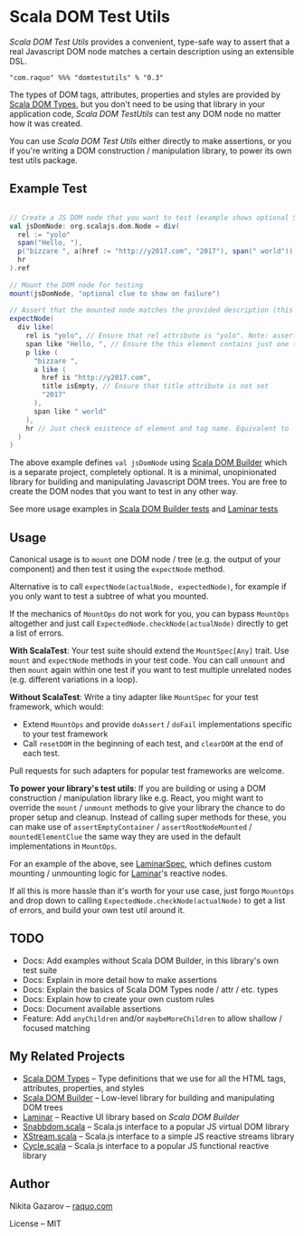 # Scala DOM Test Utils

_Scala DOM Test Utils_ provides a convenient, type-safe way to assert that a real Javascript DOM node matches a certain description using an extensible DSL.

    "com.raquo" %%% "domtestutils" % "0.3"

The types of DOM tags, attributes, properties and styles are provided by [Scala DOM Types](https://github.com/raquo/scala-dom-types), but you don't need to be using that library in your application code, _Scala DOM TestUtils_ can test any DOM node no matter how it was created. 

You can use _Scala DOM Test Utils_ either directly to make assertions, or you if you're writing a DOM construction / manipulation library, to power its own test utils package. 

## Example Test

```scala

// Create a JS DOM node that you want to test (example shows optional Scala DOM Builder syntax)
val jsDomNode: org.scalajs.dom.Node = div(
  rel := "yolo"
  span("Hello, "),
  p("bizzare ", a(href := "http://y2017.com", "2017"), span(" world")),
  hr
).ref 
 
// Mount the DOM node for testing
mount(jsDomNode, "optional clue to show on failure")
 
// Assert that the mounted node matches the provided description (this test will pass given the input above)
expectNode(
  div like(
    rel is "yolo", // Ensure that rel attribute is "yolo". Note: assertions for properties and styles work similarly 
    span like "Hello, ", // Ensure the this element contains just one text node: "Hello, "
    p like (
      "bizzare ",
      a like (
        href is "http://y2017.com",
        title isEmpty, // Ensure that title attribute is not set
        "2017"
      ),
      span like " world"
    ),
    hr // Just check existence of element and tag name. Equivalent to `hr like ()` 
  )
)
```

The above example defines `val jsDomNode` using [Scala DOM Builder](https://github.com/raquo/scala-dom-builder) which is a separate project, completely optional. It is a minimal, unopinionated library for building and manipulating Javascript DOM trees. You are free to create the DOM nodes that you want to test in any other way.

See more usage examples in [Scala DOM Builder tests](https://github.com/raquo/scala-dom-builder/tree/master/js/src/test/scala/com/raquo/dombuilder) and [Laminar tests](https://github.com/raquo/laminar/tree/master/src/test/scala/com/raquo/laminar)

## Usage

Canonical usage is to `mount` one DOM node / tree (e.g. the output of your component) and then test it using the `expectNode` method.

Alternative is to call `expectNode(actualNode, expectedNode)`, for example if you only want to test a subtree of what you mounted.

If the mechanics of `MountOps` do not work for you, you can bypass `MountOps` altogether and just call `ExpectedNode.checkNode(actualNode)` directly to get a list of errors. 

**With ScalaTest**: Your test suite should extend the `MountSpec[Any]` trait. Use `mount` and `expectNode` methods in your test code. You can call `unmount` and then `mount` again within one test if you want to test multiple unrelated nodes (e.g. different variations in a loop). 

**Without ScalaTest**: Write a tiny adapter like `MountSpec` for your test framework, which would:
 
- Extend `MountOps` and provide `doAssert` / `doFail` implementations specific to your test framework
- Call `resetDOM` in the beginning of each test, and `clearDOM` at the end of each test.

Pull requests for such adapters for popular test frameworks are welcome.

**To power your library's test utils**: If you are building or using a DOM construction / manipulation library like e.g. React, you might want to override the `mount` / `unmount` methods to give your library the chance to do proper setup and cleanup. Instead of calling super methods for these, you can make use of `assertEmptyContainer` / `assertRootNodeMounted` / `mountedElementClue` the same way they are used in the default implementations in `MountOps`.

For an example of the above, see [LaminarSpec](https://github.com/raquo/laminar/blob/master/src/test/scala/com/raquo/laminar/utils/LaminarSpec.scala), which defines custom mounting / unmounting logic for [Laminar](https://github.com/raquo/laminar)'s reactive nodes.

If all this is more hassle than it's worth for your use case, just forgo `MountOps` and drop down to calling `ExpectedNode.checkNode(actualNode)` to get a list of errors, and build your own test util around it.  

## TODO

* Docs: Add examples without Scala DOM Builder, in this library's own test suite
* Docs: Explain in more detail how to make assertions
* Docs: Explain the basics of Scala DOM Types node / attr / etc. types
* Docs: Explain how to create your own custom rules
* Docs: Document available assertions
* Feature: Add `anyChildren` and/or `maybeMoreChildren` to allow shallow / focused matching

## My Related Projects

- [Scala DOM Types](https://github.com/raquo/scala-dom-types) – Type definitions that we use for all the HTML tags, attributes, properties, and styles
- [Scala DOM Builder](https://github.com/raquo/scala-dom-builder) – Low-level library for building and manipulating DOM trees
- [Laminar](https://github.com/raquo/laminar) – Reactive UI library based on _Scala DOM Builder_
- [Snabbdom.scala](https://github.com/raquo/Snabbdom.scala) – Scala.js interface to a popular JS virtual DOM library
- [XStream.scala](https://github.com/raquo/XStream.scala) – Scala.js interface to a simple JS reactive streams library
- [Cycle.scala](https://github.com/raquo/Cycle.scala) – Scala.js interface to a popular JS functional reactive library

## Author

Nikita Gazarov – [raquo.com](http://raquo.com)

License – MIT
